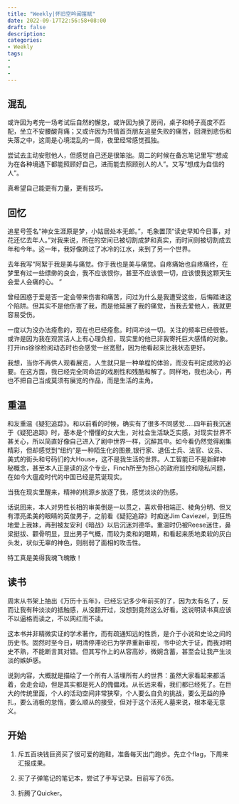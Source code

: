 ```yaml
---
title: "Weekly|怀旧空吟闻笛赋"
date: 2022-09-17T22:56:58+08:00
draft: false
description: 
categories: 
- Weekly
tags:
-
-
-
---
```


 

## 混乱

或许因为考完一场考试后自然的懈怠，或许因为换了房间，桌子和椅子高度不匹配，坐立不安腰酸背痛；又或许因为共情首页朋友追星失败的痛苦，回溯到悲伤和失落之中，这周是心境混乱的一周，夜里经常感觉孤独。

尝试去主动安慰他人，但感觉自己还是很笨拙。周二的时候在备忘笔记里写“想成为在各种境遇下都能照顾好自己，进而能去照顾别人的人”。又写“想成为自信的人”。

真希望自己能更有力量，更有技巧。

## 回忆

追星号签名“神女生涯原是梦，小姑居处本无郎。”，毛象置顶“读史早知今日事，对花还忆去年人。”对我来说，所在的空间已被切割成梦和真实，而时间则被切割成去年和今年。这一年，我好像跨过了冰冷的江水，来到了另一个世界。

去年我写“阿絮于我是美与痛觉。你于我也是美与痛觉。自疼痛始也自疼痛终，在梦里有过一些缥缈的良会，我不应该恨你，甚至不应该恨一切，应该恨我这颗天生会爱人会痛的心。 ”

曾经困惑于爱是否一定会带来伤害和痛苦，问过为什么是我遭受这些，后悔踏进这个陷阱。但其实不是他伤害了我，而是他延展了我的痛觉，当我去爱他人，我就更容易受伤。

一度以为没办法痊愈的，现在也已经痊愈。时间冲淡一切。关注的频率已经很低，或许是因为我在观赏活人上有心理负担，现实里的他已非我寄托巨大感情的对象。打开ins徐徐检阅动态时也会感觉一丝宽慰，因为他看起来比我状态更好。

我想，当你不再供人观看展览，人生就只是一种单程的体验，而没有判定成败的必要。在这方面，我已经完全同命运的戏剧性和残酷和解了。同样地，我也决心，再也不把自己当成莫须有展览的作品，而是生活的主角。

## 重温

和友重温《疑犯追踪》。和以前看的时候，确实有了很多不同感觉.....四年前我沉迷于《疑犯追踪》时，基本是个懵懂的女大生，对社会生活缺乏实感，对现实世界不甚关心，所以简直好像自己进入了剧中世界一样，沉醉其中。如今看仍然觉得剧集精彩，但却感觉到“纽约”是一种陌生化的图景,银行家、退伍士兵、法官、议员、美式的街头和号码们的大House，这不是我生活的世界。人工智能已不是新鲜神秘概念，甚至本人正是读的这个专业，Finch所至为担心的政府监控和隐私问题，在如今大瘟疫时代的中国已经是荒诞现实。

当我在现实里醒来，精神的桃源乡放逐了我，感觉淡淡的伤感。

话说回来，本人对男性长相的审美倒是一以贯之，喜欢骨相端正、棱角分明、但又有漂亮柔美的眼睛的英俊男子，之前看《疑犯追踪》时痴迷Jim Caviezel，到狂热地爱上我妹，再到被友安利《暗战》以后沉迷刘德华。重温时仍被Reese迷住，鼻梁挺拔、颧骨明显，显出男子气概，而较为柔和的眼睛，和看起来质地柔软的灰白头发，状似无辜的神色，则削弱了面相的攻击性。

特工真是美得我魂飞魄散！

## 读书

周末从书架上抽出《万历十五年》，已经忘记多少年前买的了，因为太有名了，反而让我有种淡淡的抵触感，从没翻开过，没想到竟然这么好看。这说明读书真应该不以逼格而读之，不以网红而不读。

这本书并非精微实证的学术著作，而有疏通知远的性质，是介于小说和史论之间的历史书。固然时至今日，明清停滞论已为学界重新审视，书中论大于证，而我对明史不熟，不能断言其对错。但其写作上的从容高妙，微婉含蓄，甚至会让我产生淡淡的嫉妒感。

说到内容，大概就是描绘了一个所有人活埋所有人的世界：虽然大家看起来都活着，会走会动，但是其实都是死人的傀儡戏。从长远来看，我们都已经死了。在巨大的传统里面，个人的活动空间非常狭窄，个人要么自负的挑战，要么无益的挣扎，要么消极的怠惰，要么顺从的接受，但对于这个活死人墓来说，根本毫无意义。

## 开始

1. 斥五百块钱巨资买了很可爱的跑鞋，准备每天出门跑步。先立个flag，下周来汇报成果。

2. 买了子弹笔记的笔记本，尝试了手写记录。目前写了6页。

3. 折腾了Quicker。

   











